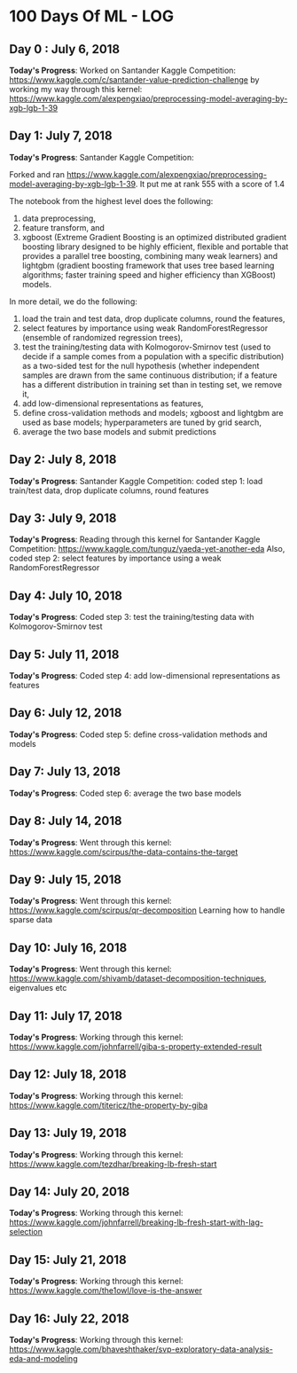 # 100 Days Of ML - LOG

## Day 0 : July 6, 2018
**Today's Progress**: Worked on Santander Kaggle Competition: https://www.kaggle.com/c/santander-value-prediction-challenge by working my way through this kernel: https://www.kaggle.com/alexpengxiao/preprocessing-model-averaging-by-xgb-lgb-1-39

## Day 1: July 7, 2018
**Today's Progress**: Santander Kaggle Competition: 

Forked and ran https://www.kaggle.com/alexpengxiao/preprocessing-model-averaging-by-xgb-lgb-1-39. It put me at rank 555 with a score of 1.4

The notebook from the highest level does the following: 
1) data preprocessing, 
2) feature transform, and 
3) xgboost (Extreme Gradient Boosting is an optimized distributed gradient boosting library designed to be highly efficient, flexible and portable that provides a parallel tree boosting, combining many weak learners) and lightgbm (gradient boosting framework that uses tree based learning algorithms; faster training speed and higher efficiency than XGBoost) models. 

In more detail, we do the following: 
1) load the train and test data, drop duplicate columns, round the features, 
2) select features by importance using weak RandomForestRegressor (ensemble of randomized regression trees), 
3) test the training/testing data with Kolmogorov-Smirnov test (used to decide if a sample comes from a population with a specific distribution) as a two-sided test for the null hypothesis (whether independent samples are drawn from the same continuous distribution; if a feature has a different distribution in training set than in testing set, we remove it,
4) add low-dimensional representations as features,
5) define cross-validation methods and models; xgboost and lightgbm are used as base models; hyperparameters are tuned by grid search,
6) average the two base models and submit predictions

## Day 2: July 8, 2018
**Today's Progress**: Santander Kaggle Competition: coded step 1: load train/test data, drop duplicate columns, round features

## Day 3: July 9, 2018
**Today's Progress**: Reading through this kernel for Santander Kaggle Competition:
https://www.kaggle.com/tunguz/yaeda-yet-another-eda
Also, coded step 2: select features by importance using a weak RandomForestRegressor

## Day 4: July 10, 2018
**Today's Progress**:
Coded step 3: test the training/testing data with Kolmogorov-Smirnov test

## Day 5: July 11, 2018
**Today's Progress**:
Coded step 4: add low-dimensional representations as features

## Day 6: July 12, 2018
**Today's Progress**:
Coded step 5: define cross-validation methods and models

## Day 7: July 13, 2018
**Today's Progress**:
Coded step 6: average the two base models

## Day 8: July 14, 2018
**Today's Progress**:
Went through this kernel: https://www.kaggle.com/scirpus/the-data-contains-the-target

## Day 9: July 15, 2018
**Today's Progress**:
Went through this kernel: https://www.kaggle.com/scirpus/qr-decomposition Learning how to handle sparse data

## Day 10: July 16, 2018
**Today's Progress**:
Went through this kernel: https://www.kaggle.com/shivamb/dataset-decomposition-techniques, eigenvalues etc

## Day 11: July 17, 2018
**Today's Progress**:
Working through this kernel: https://www.kaggle.com/johnfarrell/giba-s-property-extended-result

## Day 12: July 18, 2018
**Today's Progress**:
Working through this kernel: https://www.kaggle.com/titericz/the-property-by-giba

## Day 13: July 19, 2018
**Today's Progress**:
Working through this kernel: https://www.kaggle.com/tezdhar/breaking-lb-fresh-start

## Day 14: July 20, 2018
**Today's Progress**:
Working through this kernel: https://www.kaggle.com/johnfarrell/breaking-lb-fresh-start-with-lag-selection

## Day 15: July 21, 2018
**Today's Progress**:
Working through this kernel: https://www.kaggle.com/the1owl/love-is-the-answer

## Day 16: July 22, 2018
**Today's Progress**:
Working through this kernel: https://www.kaggle.com/bhaveshthaker/svp-exploratory-data-analysis-eda-and-modeling


